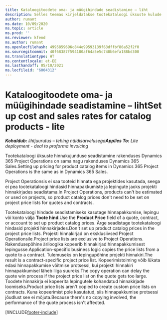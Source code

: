 ```yaml
---
title: Kataloogitoodete oma- ja müügihindade seadistamine – liht
description: Selles teemas kirjeldatakse tootekataloogi üksuste kulude ja müügihindade seadistamist.
author: rumant
ms.date: 10/09/2020
ms.topic: article
ms.prod: ''
ms.reviewer: kfend
ms.author: rumant
ms.openlocfilehash: 4995859696c844e99593139f63dffbf86a52f2f0
ms.sourcegitcommit: 40f68387f594180af64a5e5c748b6efa188bd300
ms.translationtype: HT
ms.contentlocale: et-EE
ms.lasthandoff: 05/10/2021
ms.locfileid: "6004312"
---
```

# <a name="set-up-cost-and-sales-rates-for-catalog-products---lite"></a><span data-ttu-id="ddcdf-103">Kataloogitoodete oma- ja müügihindade seadistamine – liht</span><span class="sxs-lookup"><span data-stu-id="ddcdf-103">Set up cost and sales rates for catalog products - lite</span></span>

<span data-ttu-id="ddcdf-104">_**Kohaldub:** lihtjuurutus – tehing näidisarvelusega_</span><span class="sxs-lookup"><span data-stu-id="ddcdf-104">_**Applies To:** Lite deployment - deal to proforma invoicing_</span></span>


<span data-ttu-id="ddcdf-105">Tootekataloogi üksuste hinnakujunduse seadistamine rakenduses Dynamics 365 Project Operations on sama nagu rakenduses Dynamics 365 Sales.</span><span class="sxs-lookup"><span data-stu-id="ddcdf-105">Setting up pricing for product catalog items in Dynamics 365 Project Operations is the same as in Dynamics 365 Sales.</span></span>

<span data-ttu-id="ddcdf-106">Project Operationsis ei saa tooteid hinnata ega projektides kasutada, seega ei pea tootekataloogi hindasid hinnapakkumiste ja lepingute jaoks projekti hinnakirjades seadistama.</span><span class="sxs-lookup"><span data-stu-id="ddcdf-106">In Project Operations, products can't be estimated or used on projects, so product catalog prices don't need to be set on project price lists for quotes and contracts.</span></span>

<span data-ttu-id="ddcdf-107">Tootekataloogi hindade seadistamiseks kasutage hinnapakkumise, lepingu või konto välja **Toote hind**.</span><span class="sxs-lookup"><span data-stu-id="ddcdf-107">Use the **Product Price** field of a quote, contract, or account to set up product catalog prices.</span></span> <span data-ttu-id="ddcdf-108">Ärge seadistage tootekataloogi hindasid projekti hinnakirjades.</span><span class="sxs-lookup"><span data-stu-id="ddcdf-108">Don't set up product catalog prices in the project price lists.</span></span> <span data-ttu-id="ddcdf-109">Projekti hinnakirjad on eksklusiivsed Project Operationsile.</span><span class="sxs-lookup"><span data-stu-id="ddcdf-109">Project price lists are exclusive to Project Operations.</span></span> <span data-ttu-id="ddcdf-110">Rakendusepõhine äriloogika kopeerib hinnakirjad hinnapakkumisest lepingusse.</span><span class="sxs-lookup"><span data-stu-id="ddcdf-110">Application-specific business logic copies the price lists from a quote to a contract.</span></span> <span data-ttu-id="ddcdf-111">Tulemuseks on lepingupõhine projekti hinnakiri.</span><span class="sxs-lookup"><span data-stu-id="ddcdf-111">The result is a contract-specific project price list.</span></span> <span data-ttu-id="ddcdf-112">Kopeerimistoiming võib lükata edasi hinnapakkumise võitmise protsessi, kui projekti hinnakiri hinnapakkumisel läheb liiga suureks.</span><span class="sxs-lookup"><span data-stu-id="ddcdf-112">The copy operation can delay the quote win process if the project price list on the quote gets too large.</span></span> <span data-ttu-id="ddcdf-113">Toodete hinnakirja ei kopeerita lepingutele kohandatud hinnakirjade loomiseks.</span><span class="sxs-lookup"><span data-stu-id="ddcdf-113">Product price lists aren't copied to create custom price lists on contracts.</span></span> <span data-ttu-id="ddcdf-114">Kuna kopeerimist pole kasutatud, siis hinnapakkumise protsessi jõudlust see ei mõjuta.</span><span class="sxs-lookup"><span data-stu-id="ddcdf-114">Because there's no copying involved, the performance of the quote process isn't affected.</span></span>


[!INCLUDE[footer-include](../../includes/footer-banner.md)]